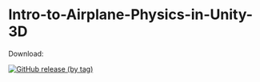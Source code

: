 # Intro-to-Airplane-Physics-in-Unity-3D

Download:

[![GitHub release (by tag)](https://img.shields.io/github/downloads/Dmitresso/Intro-to-Airplane-Physics-in-Unity-3D/latest/total?color=blue&logo=Windows)](https://github.com/Dmitresso/Intro-to-Airplane-Physics-in-Unity-3D/releases/latest/download/Airplane.exe)
